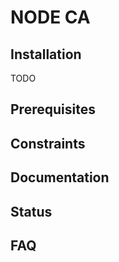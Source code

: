 # NODE CA

Installation
------------
TODO



Prerequisites
-------------



Constraints
-----------



Documentation
-------------


Status
------



FAQ
---